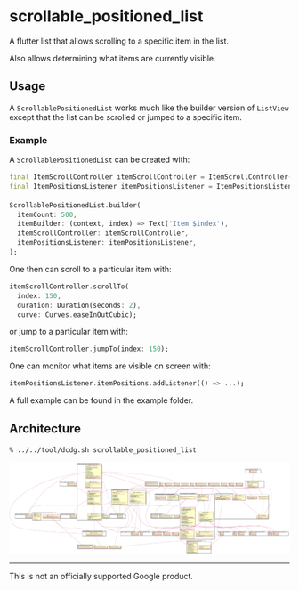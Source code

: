 # scrollable_positioned_list

A flutter list that allows scrolling to a specific item in the list.

Also allows determining what items are currently visible.

## Usage

A `ScrollablePositionedList` works much like the builder version of `ListView`
except that the list can be scrolled or jumped to a specific item.

### Example

A `ScrollablePositionedList` can be created with:

```dart
final ItemScrollController itemScrollController = ItemScrollController();
final ItemPositionsListener itemPositionsListener = ItemPositionsListener.create();

ScrollablePositionedList.builder(
  itemCount: 500,
  itemBuilder: (context, index) => Text('Item $index'),
  itemScrollController: itemScrollController,
  itemPositionsListener: itemPositionsListener,
);
```

One then can scroll to a particular item with:

```dart
itemScrollController.scrollTo(
  index: 150,
  duration: Duration(seconds: 2),
  curve: Curves.easeInOutCubic);
```

or jump to a particular item with:

```dart
itemScrollController.jumpTo(index: 150);
```

One can monitor what items are visible on screen with:

```dart
itemPositionsListener.itemPositions.addListener(() => ...);
```

A full example can be found in the example folder.

## Architecture

```sh
% ../../tool/dcdg.sh scrollable_positioned_list
```

![](scrollable_positioned_list.svg)

--------------------------------------------------------------------------------

This is not an officially supported Google product.
